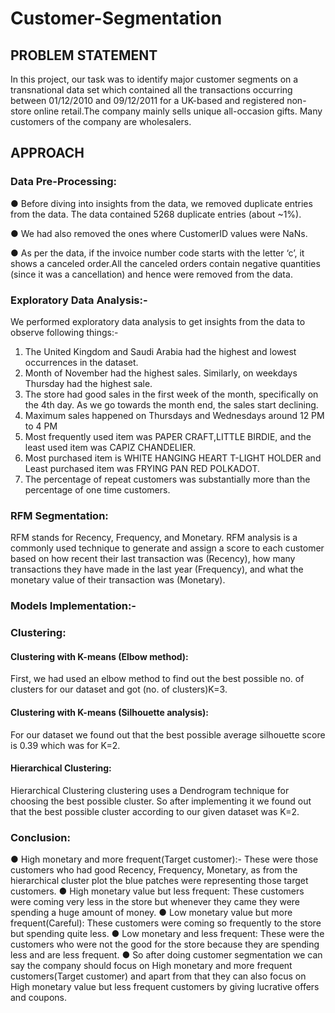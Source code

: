 # Customer-Segmentation

## PROBLEM STATEMENT

In this project, our task was to identify major customer segments on a
transnational data set which contained all the transactions occurring
between 01/12/2010 and 09/12/2011 for a UK-based and registered
non-store online retail.The company mainly sells unique all-occasion gifts.
Many customers of the company are wholesalers.

## APPROACH

### Data Pre-Processing:
  ● Before diving into insights from the data, we removed duplicate
    entries from the data. The data contained 5268 duplicate entries (about ~1%).

  ● We had also removed the ones where CustomerID values were NaNs.

  ● As per the data, if the invoice number code starts with the letter ‘c’, it
    shows a canceled order.All the canceled orders contain negative
    quantities (since it was a cancellation) and hence were removed from
    the data.

### Exploratory Data Analysis:-

We performed exploratory data analysis to get insights from the data to
observe following things:-
  1. The United Kingdom and Saudi Arabia had the highest and lowest
  occurrences in the dataset.
  2. Month of November had the highest sales. Similarly, on weekdays
  Thursday had the highest sale.
  3. The store had good sales in the first week of the month, specifically
  on the 4th day. As we go towards the month end, the sales start
  declining.
  4. Maximum sales happened on Thursdays and Wednesdays around 12
  PM to 4 PM
  5. Most frequently used item was PAPER CRAFT,LITTLE BIRDIE, and the
  least used item was CAPIZ CHANDELIER.
  6. Most purchased item is WHITE HANGING HEART T-LIGHT HOLDER
  and Least purchased item was FRYING PAN RED POLKADOT.
  7. The percentage of repeat customers was substantially more than the
  percentage of one time customers.
  
### RFM Segmentation:

RFM stands for Recency, Frequency, and Monetary. RFM analysis is a
commonly used technique to generate and assign a score to each
customer based on how recent their last transaction was (Recency), how
many transactions they have made in the last year (Frequency), and what
the monetary value of their transaction was (Monetary).

### Models Implementation:-

### Clustering:

#### Clustering with K-means (Elbow method):
First, we had used an elbow method to find out the best
possible no. of clusters for our dataset and got (no. of
clusters)K=3.

#### Clustering with K-means (Silhouette analysis):
For our dataset we found out that the best possible average silhouette
score is 0.39 which was for K=2.

#### Hierarchical Clustering:
Hierarchical Clustering clustering uses a Dendrogram technique for
choosing the best possible cluster.
So after implementing it we found out that the best possible cluster
according to our given dataset was K=2.

### Conclusion:

  ● High monetary and more frequent(Target customer):- These
  were those customers who had good Recency, Frequency,
  Monetary, as from the hierarchical cluster plot the blue patches
  were representing those target customers.
  ● High monetary value but less frequent: These customers were
  coming very less in the store but whenever they came they were
  spending a huge amount of money.
  ● Low monetary value but more frequent(Careful): These
  customers were coming so frequently to the store but spending
  quite less.
  ● Low monetary and less frequent: These were the customers
  who were not the good for the store because they are spending
  less and are less frequent.
  ● So after doing customer segmentation we can say the company should
  focus on High monetary and more frequent customers(Target customer)
  and apart from that they can also focus on High monetary value but less
  frequent customers by giving lucrative offers and coupons.
